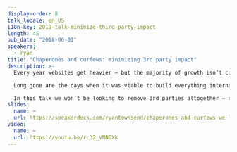```yaml
---
display-order: 8
talk_locale: en_US
i18n-key: 2019-talk-minimize-third-party-impact
length: 45
pub_date: "2018-06-01"
speakers:
  - ryan
title: "Chaperones and curfews: minimizing 3rd party impact"
description: >-
  Every year websites get heavier – but the majority of growth isn’t coming from code written at the organisations running them... it’s coming from 3rd parties. 

  Long gone are the days when it was viable to build everything internally, but their impact on performance is already getting a little out-of-hand. We don’t want to be the fun police throwing everyone out, but we can start to moderate the party.

  In this talk we won’t be looking to remove 3rd parties altogether – nobody likes having their toys taken away; instead we’ll be taking the practical approach of accepting that 3rd parties aren’t going anywhere and look at what strategies we can employ for maintaining performance and safeguarding against slowdowns, outages and abuse.
slides:
  name: ~
  url: https://speakerdeck.com/ryantownsend/chaperones-and-curfews-we-love-speed-2019
video:
  name: ~
  url: https://youtu.be/rL32_VNNGXk
---
```


